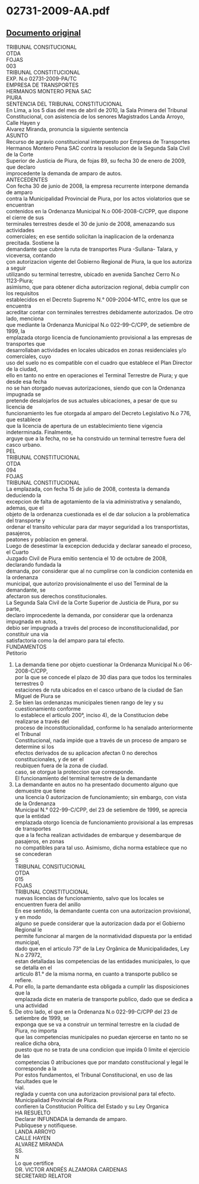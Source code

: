 
02731-2009-AA.pdf
=================
  
[Documento original](https://tc.gob.pe/jurisprudencia/2010/02731-2009-AA.pdf)  
---  
TRIBUNAL CONSITUCIONAL  
OTDA  
FOJAS  
003  
TRIBUNAL CONSTITUCIONAL  
EXP. N.o 02731-2009-PA/TC  
EMPRESA DE TRANSPORTES  
HERMANOS MONTERO PENA SAC  
PIURA  
SENTENCIA DEL TRIBUNAL CONSTITUCIONAL  
En Lima, a los 5 dias del mes de abril de 2010, la Sala Primera del Tribunal  
Constitucional, con asistencia de los senores Magistrados Landa Arroyo, Calle Hayen y  
Alvarez Miranda, pronuncia la siguiente sentencia  
ASUNTO  
Recurso de agravio constitucional interpuesto por Empresa de Transportes  
Hermanos Montero Pena SAC contra la resolucion de la Segunda Sala Civil de la Corte  
Superior de Justicia de Piura, de fojas 89, su fecha 30 de enero de 2009, que declaro  
improcedente la demanda de amparo de autos.  
ANTECEDENTES  
Con fecha 30 de junio de 2008, la empresa recurrente interpone demanda de amparo  
contra la Municipalidad Provincial de Piura, por los actos violatorios que se encuentran  
contenidos en la Ordenanza Municipal N.o 006-2008-C/CPP, que dispone el cierre de sus  
terminales terrestres desde el 30 de junio de 2008, amenazando sus actividades  
comerciales; en ese sentido solicitan la inaplicacion de la ordenanza precitada. Sostiene la  
demandante que cubre la ruta de transportes Piura -Sullana- Talara, y viceversa, contando  
çon autorizacion vigente del Gobierno Regional de Piura, la que los autoriza a seguir  
utilizando su terminal terrestre, ubicado en avenida Sanchez Cerro N.o 1123-Piura;  
asimismo, que para obtener dicha autorizacion regional, debia cumplir con los requisitos  
establecidos en el Decreto Supremo N.° 009-2004-MTC, entre los que se encuentra  
acreditar contar con terminales terrestres debidamente autorizados. De otro lado, menciona  
que mediante la Ordenanza Municipal N.o 022-99-C/CPP, de setiembre de 1999, la  
emplazada otorgo licencia de funcionamiento provisional a las empresas de transportes que  
desarrollaban actividades en locales ubicados en zonas residenciales y/o comerciales, cuyo  
uso del suelo no es compatible con el cuadro que establece el Plan Director de la ciudad,  
ello en tanto no entre en operaciones el Terminal Terrestre de Piura; y que desde esa fecha  
no se han otorgado nuevas autorizaciones, siendo que con la Ordenanza impugnada se  
pretende desalojarlos de sus actuales ubicaciones, a pesar de que su licencia de  
funcionamiento les fue otorgada al amparo del Decreto Legislativo N.o 776, que establece  
que la licencia de apertura de un establecimiento tiene vigencia indeterminada. Finalmente,  
arguye que a la fecha, no se ha construido un terminal terrestre fuera del casco urbano.  
PEL  
TRIBUNAL CONSTITUCIONAL  
OTDA  
094  
FOJAS  
TRIBUNAL CONSTITUCIONAL  
La emplazada, con fecha 15 de julio de 2008, contesta la demanda deduciendo la  
excepcion de falta de agotamiento de la via administrativa y senalando, ademas, que el  
objeto de la ordenanza cuestionada es el de dar solucion a la problematica del transporte y  
ordenar el transito vehicular para dar mayor seguridad a los transportistas, pasajeros,  
peatones y poblacion en general.  
Luego de desestimar la excepcion deducida y declarar saneado el proceso, el Cuarto  
Juzgado Civil de Piura emitio sentencia el 10 de octubre de 2008, declarando fundada la  
demanda, por considerar que al no cumplirse con la condicion contenida en la ordenanza  
municipal, que autorizo provisionalmente el uso del Terminal de la demandante, se  
afectaron sus derechos constitucionales.  
La Segunda Sala Civil de la Corte Superior de Justicia de Piura, por su parte,  
declaro improcedente la demanda, por considerar que la ordenanza impugnada en autos,  
debio ser impugnada a través del proceso de inconstitucionalidad, por constituir una via  
satisfactoria como la del amparo para tal efecto.  
FUNDAMENTOS  
Petitorio  
1. La demanda tiene por objeto cuestionar la Ordenanza Municipal N.o 06-2008-C/CPP,  
por la que se concede el plazo de 30 dias para que todos los terminales terrestres 0  
estaciones de ruta ubicados en el casco urbano de la ciudad de San Miguel de Piura se  
2. Se bien las ordenanzas municipales tienen rango de ley y su cuestionamiento conforme  
lo establece el articulo 200°, inciso 4), de la Constitucion debe realizarse a través del  
proceso de inconstitucionalidad, conforme lo ha senalado anteriormente el Tribunal  
Constitucional, nada impide que a través de un proceso de amparo se determine si los  
efectos derivados de su aplicacion afectan 0 no derechos constitucionales, y de ser el  
reubiquen fuera de la zona de ciudad.  
caso, se otorgue la proteccion que corresponde.  
El funcionamiento del terminal terrestre de la demandante  
3. La demandante en autos no ha presentado documento alguno que demuestre que tiene  
una licencia 0 autorizacion de funcionamiento; sin embargo, con vista de la Ordenanza  
Municipal N.° 022-99-C/CPP, del 23 de setiembre de 1999, se aprecia que la entidad  
emplazada otorgo licencia de funcionamiento provisional a las empresas de transportes  
que a la fecha realizan actividades de embarque y desembarque de pasajeros, en zonas  
no compatibles para tal uso. Asimismo, dicha norma establece que no se concederan  
S  
TRIBUNAL CONSITUCIONAL  
OTDA  
015  
FOJAS  
TRIBUNAL CONSTITUCIONAL  
nuevas licencias de funcionamiento, salvo que los locales se encuentren fuera del anillo  
En ese sentido, la demandante cuenta con una autorizacion provisional, y en modo  
alguno se puede considerar que la autorizacion dada por el Gobierno Regional le  
permite funcionar al margen de la normatividad dispuesta por la entidad municipal,  
dado que en el articulo 73° de la Ley Orgânica de Municipalidades, Ley N.o 27972,  
estan detalladas las competencias de las entidades municipales, lo que se detalla en el  
articulo 81.° de la misma norma, en cuanto a transporte publico se refiere.  
4. Por ello, la parte demandante esta obligada a cumplir las disposiciones que la  
emplazada dicte en materia de transporte publico, dado que se dedica a una actividad  
5. De otro lado, el que en la Ordenanza N.o 022-99-C/CPP del 23 de setiembre de 1999, se  
exponga que se va a construir un terminal terrestre en la ciudad de Piura, no importa  
que las competencias municipales no puedan ejercerse en tanto no se realice dicha obra,  
puesto que no se trata de una condicion que impida 0 limite el ejercicio de las  
competencias 0 atribuciones que por mandato constitucional y legal le corresponde a la  
Por estos fundamentos, el Tribunal Constitucional, en uso de las facultades que le  
vial.  
reglada y cuenta con una autorizacion provisional para tal efecto.  
Municipalidad Provincial de Piura.  
confieren la Constitucion Politica del Estado y su Ley Organica  
HA RESUELTO  
Declarar INFUNDADA la demanda de amparo.  
Publiquese y notifiquese.  
LANDA ARROYO  
CALLE HAYEN  
ALVAREZ MIRANDA  
SS.  
N  
Lo que certifice  
DR. VICTOR ANDRÉS ALZAMORA CARDENAS  
SECRETARID RELATOR